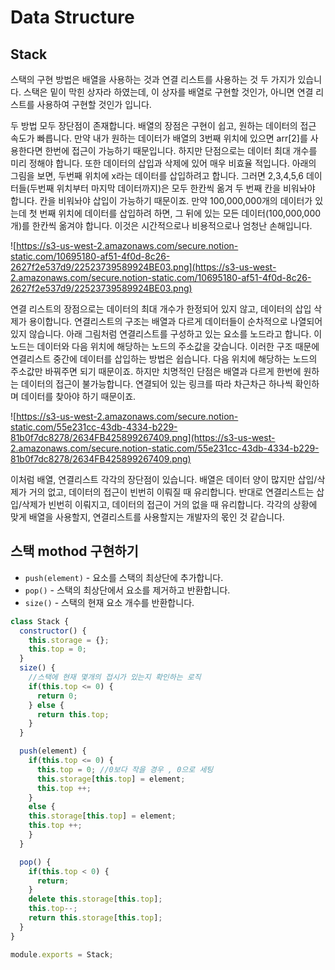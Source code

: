 # Data Structure 
## Stack
스택의 구현 방법은 배열을 사용하는 것과 연결 리스트를 사용하는 것 두 가지가 있습니다. 스택은 밑이 막힌 상자라 하였는데, 이 상자를 배열로 구현할 것인가, 아니면 연결 리스트를 사용하여 구현할 것인가 입니다.

두 방법 모두 장단점이 존재합니다. 배열의 장점은 구현이 쉽고, 원하는 데이터의 접근 속도가 빠릅니다. 만약 내가 원하는 데이터가 배열의 3번째 위치에 있으면 arr[2]를 사용한다면 한번에 접근이 가능하기 때문입니다. 하지만 단점으로는 데이터 최대 개수를 미리 정해야 합니다. 또한 데이터의 삽입과 삭제에 있어 매우 비효율 적입니다. 아래의 그림을 보면, 두번째 위치에 x라는 데이터를 삽입하려고 합니다. 그러면 2,3,4,5,6 데이터들(두번째 위치부터 마지막 데이터까지)은 모두 한칸씩 옮겨 두 번째 칸을 비워놔야 합니다. 칸을 비워놔야 삽입이 가능하기 때문이죠. 만약 100,000,000개의 데이터가 있는데 첫 번째 위치에 데이터를 삽입하려 하면, 그 뒤에 있는 모든 데이터(100,000,000개)를 한칸씩 옮겨야 합니다. 이것은 시간적으로나 비용적으로나 엄청난 손해입니다.

![https://s3-us-west-2.amazonaws.com/secure.notion-static.com/10695180-af51-4f0d-8c26-2627f2e537d9/22523739589924BE03.png](https://s3-us-west-2.amazonaws.com/secure.notion-static.com/10695180-af51-4f0d-8c26-2627f2e537d9/22523739589924BE03.png)

연결 리스트의 장점으로는 데이터의 최대 개수가 한정되어 있지 않고, 데이터의 삽입 삭제가 용이합니다. 연결리스트의 구조는 배열과 다르게 데이터들이 순차적으로 나열되어 있지 않습니다. 아래 그림처럼 연결리스트를 구성하고 있는 요소를 노드라고 합니다. 이 노드는 데이터와 다음 위치에 해당하는 노드의 주소값을 갖습니다. 이러한 구조 때문에 연결리스트 중간에 데이터를 삽입하는 방법은 쉽습니다. 다음 위치에 해당하는 노드의 주소값만 바꿔주면 되기 때문이죠. 하지만 치명적인 단점은 배열과 다르게 한번에 원하는 데이터의 접근이 불가능합니다. 연결되어 있는 링크를 따라 차근차근 하나씩 확인하며 데이터를 찾아야 하기 때문이죠.

![https://s3-us-west-2.amazonaws.com/secure.notion-static.com/55e231cc-43db-4334-b229-81b0f7dc8278/2634FB425899267409.png](https://s3-us-west-2.amazonaws.com/secure.notion-static.com/55e231cc-43db-4334-b229-81b0f7dc8278/2634FB425899267409.png)

이처럼 배열, 연결리스트 각각의 장단점이 있습니다. 배열은 데이터 양이 많지만 삽입/삭제가 거의 없고, 데이터의 접근이 빈번히 이뤄질 때 유리합니다. 반대로 연결리스트는 삽입/삭제가 빈번히 이뤄지고, 데이터의 접근이 거의 없을 때 유리합니다. 각각의 상황에 맞게 배열을 사용할지, 연결리스트를 사용할지는 개발자의 몫인 것 같습니다.

## 스택 mothod 구현하기

- `push(element)` - 요소를 스택의 최상단에 추가합니다.
- `pop()` - 스택의 최상단에서 요소를 제거하고 반환합니다.
- `size()` - 스택의 현재 요소 개수를 반환합니다.
```jsx
class Stack {
  constructor() {
    this.storage = {};
    this.top = 0;
  }
  size() {
    //스택에 현재 몇개의 접시가 있는지 확인하는 로직
    if(this.top <= 0) {
      return 0;
    } else {
      return this.top;
    }
  }

  push(element) {
    if(this.top <= 0) {
      this.top = 0; //0보다 작을 경우 , 0으로 세팅
      this.storage[this.top] = element;
      this.top ++;
    }
    else {
    this.storage[this.top] = element;
    this.top ++;
    }
  }

  pop() {
    if(this.top < 0) {
      return;
    }
    delete this.storage[this.top];
    this.top--;
    return this.storage[this.top];
  }
}

module.exports = Stack;
```